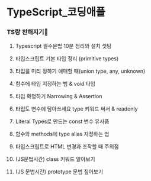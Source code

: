# TypeScript_코딩애플

### TS랑 친해지기👶

1. Typescript 필수문법 10분 정리와 설치 셋팅

2. 타입스크립트 기본 타입 정리 (primitive types)

3. 타입을 미리 정하기 애매할 때(union type, any, unknown)

4. 함수에 타입 지정하는 법 & void 타입

5. 타입 확정하기 Narrowing & Assertion

6. 타입도 변수에 담아쓰세요 type 키워드 써서 & readonly

7. Literal Types로 만드는 const 변수 유사품

8. 함수와 methods에 type alias 지정하는 법

9. 타입스크립트로 HTML 변경과 조작할 때 주의점

10. (JS문법시간) class 키워드 알아보기

11. (JS 문법시간) prototype 문법 짚어보기